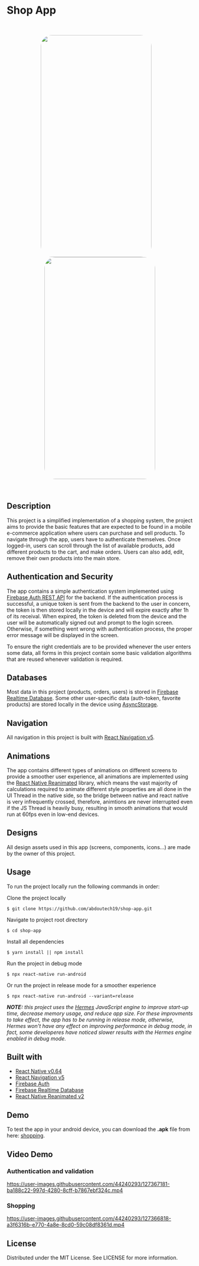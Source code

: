# Shop App
</br>
<p align="center">
  <img width="300" height="600" style = "border-radius: 30px; margin-right: 20px" src="https://i.ibb.co/yfRjyNS/Screenshot-20210728-181451-Shopping-1.jpg">
  <img width="300" height="600" style = "border-radius: 30px;" src="https://i.ibb.co/7r0g8MZ/Screenshot-20210728-181502-Shopping-1.jpg">
</p>
</br>

## Description
This project is a simplified implementation of a shopping system, the project aims to provide the basic features that are expected to be found in a mobile e-commerce application where users can purchase and sell products. To navigate through the app, users have to authenticate themselves. Once logged-in, users can scroll through the list of available products, add different products to the cart, and make orders. Users can also add, edit, remove their own products into the main store. 

## Authentication and Security
The app contains a simple authentication system implemented using [Firebase Auth REST API](https://firebase.google.com/docs/reference/rest/auth) for the backend. If the authentication process is successful, a unique token is sent from the backend to the user in concern, the token is then stored locally in the device and will expire exactly after 1h of its receival. When expired, the token is deleted from the device and the user will be automatically signed out and prompt to the login screen. Otherwise, if something went wrong with authentication process, the proper error message will be displayed in the screen.

To ensure the right credentials are to be provided whenever the user enters some data, all forms in this project contain some basic validation algorithms that are reused whenever validation is required.

## Databases
Most data in this project (products, orders, users) is stored in [Firebase Realtime Database](https://firebase.google.com/docs/database). Some other user-specific data (auth-token, favorite products) are stored locally in the device using [AsyncStorage](https://github.com/react-native-async-storage/async-storage).

## Navigation
All navigation in this project is built with [React Navigation v5](https://reactnavigation.org/docs/getting-started/).

## Animations
The app contains different types of animations on different screens to provide a smoother user experience, all animations are implemented using the [React Native Reanimated](https://docs.swmansion.com/react-native-reanimated/) library, which means the vast majority of calculations required to animate different style properties are all done in the UI Thread in the native side, so the bridge between native and react native is very infrequently crossed, therefore, animtions are never interrupted even if the JS Thread is heavily busy, resulting in smooth animations that would run at 60fps even in low-end devices.

## Designs
All design assets used in this app (screens, components, icons...) are made by the owner of this project.


## Usage
To run the project locally run the following commands in order:

Clone the project locally

    $ git clone https://github.com/abdoutech19/shop-app.git

Navigate to project root directory

    $ cd shop-app


Install all dependencies

    $ yarn install || npm install

Run the project in debug mode

    $ npx react-native run-android

Or run the project in release mode for a smoother experience

    $ npx react-native run-android --variant=release

***NOTE:** this project uses the [Hermes](https://reactnative.dev/docs/hermes) JavaScript engine to improve start-up time, decrease memory usage, and reduce app size. For these improvments to take effect, the app has to be running in *release* mode, otherwise, Hermes won't have any effect on improving performance in *debug* mode, in fact, some developeres have noticed slower results with the Hermes engine enabled in *debug* mode.*

## Built with
- [React Native v0.64](https://reactnative.dev/docs/getting-started)
- [React Navigation v5](https://reactnavigation.org/docs/getting-started/)
- [Firebase Auth](https://firebase.google.com/docs/reference/rest/auth)
- [Firebase Realtime Database](https://firebase.google.com/docs/database)
- [React Native Reanimated v2](https://docs.swmansion.com/react-native-reanimated/)


## Demo
To test the app in your android device, you can download the **.apk** file from here: [shopping](https://drive.google.com/file/d/1QzceGiaLU72TZSFnQF_250pXH2KnCQHX/view?usp=sharing).

## Video Demo

### Authentication and validation

https://user-images.githubusercontent.com/44240293/127367181-ba188c22-997d-4280-8cff-b7867ebf324c.mp4

### Shopping
https://user-images.githubusercontent.com/44240293/127366818-a3f6316b-e770-4a8e-8cd0-59c08df8361d.mp4


## License
Distributed under the MIT License. See LICENSE for more information.

